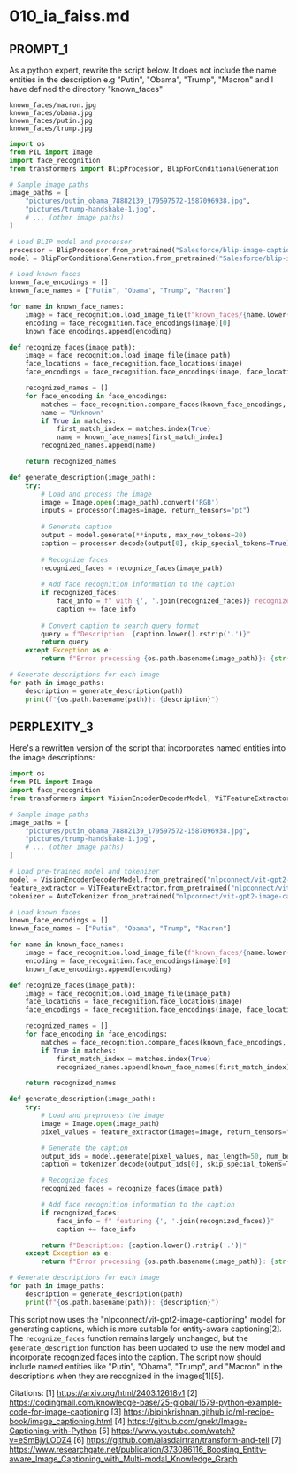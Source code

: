
# 010_ia_faiss.md

## PROMPT_1

As a python expert, rewrite the script below. It does not include the name entities in the description e.g "Putin", "Obama", "Trump", "Macron" and I have defined the directory "known_faces"

```text
known_faces/macron.jpg
known_faces/obama.jpg
known_faces/putin.jpg
known_faces/trump.jpg
```




```python
import os
from PIL import Image
import face_recognition
from transformers import BlipProcessor, BlipForConditionalGeneration

# Sample image paths
image_paths = [
    "pictures/putin_obama_78882139_179597572-1587096938.jpg",
    "pictures/trump-handshake-1.jpg",
    # ... (other image paths)
]

# Load BLIP model and processor
processor = BlipProcessor.from_pretrained("Salesforce/blip-image-captioning-large")
model = BlipForConditionalGeneration.from_pretrained("Salesforce/blip-image-captioning-large")

# Load known faces
known_face_encodings = []
known_face_names = ["Putin", "Obama", "Trump", "Macron"]

for name in known_face_names:
    image = face_recognition.load_image_file(f"known_faces/{name.lower()}.jpg")
    encoding = face_recognition.face_encodings(image)[0]
    known_face_encodings.append(encoding)

def recognize_faces(image_path):
    image = face_recognition.load_image_file(image_path)
    face_locations = face_recognition.face_locations(image)
    face_encodings = face_recognition.face_encodings(image, face_locations)

    recognized_names = []
    for face_encoding in face_encodings:
        matches = face_recognition.compare_faces(known_face_encodings, face_encoding)
        name = "Unknown"
        if True in matches:
            first_match_index = matches.index(True)
            name = known_face_names[first_match_index]
        recognized_names.append(name)

    return recognized_names

def generate_description(image_path):
    try:
        # Load and process the image
        image = Image.open(image_path).convert('RGB')
        inputs = processor(images=image, return_tensors="pt")
        
        # Generate caption
        output = model.generate(**inputs, max_new_tokens=20)
        caption = processor.decode(output[0], skip_special_tokens=True)
        
        # Recognize faces
        recognized_faces = recognize_faces(image_path)
        
        # Add face recognition information to the caption
        if recognized_faces:
            face_info = f" with {', '.join(recognized_faces)} recognized"
            caption += face_info
        
        # Convert caption to search query format
        query = f"Description: {caption.lower().rstrip('.')}"
        return query
    except Exception as e:
        return f"Error processing {os.path.basename(image_path)}: {str(e)}"

# Generate descriptions for each image
for path in image_paths:
    description = generate_description(path)
    print(f"{os.path.basename(path)}: {description}")


```
## PERPLEXITY_3

Here's a rewritten version of the script that incorporates named entities into the image descriptions:

```python
import os
from PIL import Image
import face_recognition
from transformers import VisionEncoderDecoderModel, ViTFeatureExtractor, AutoTokenizer

# Sample image paths
image_paths = [
    "pictures/putin_obama_78882139_179597572-1587096938.jpg",
    "pictures/trump-handshake-1.jpg",
    # ... (other image paths)
]

# Load pre-trained model and tokenizer
model = VisionEncoderDecoderModel.from_pretrained("nlpconnect/vit-gpt2-image-captioning")
feature_extractor = ViTFeatureExtractor.from_pretrained("nlpconnect/vit-gpt2-image-captioning")
tokenizer = AutoTokenizer.from_pretrained("nlpconnect/vit-gpt2-image-captioning")

# Load known faces
known_face_encodings = []
known_face_names = ["Putin", "Obama", "Trump", "Macron"]

for name in known_face_names:
    image = face_recognition.load_image_file(f"known_faces/{name.lower()}.jpg")
    encoding = face_recognition.face_encodings(image)[0]
    known_face_encodings.append(encoding)

def recognize_faces(image_path):
    image = face_recognition.load_image_file(image_path)
    face_locations = face_recognition.face_locations(image)
    face_encodings = face_recognition.face_encodings(image, face_locations)

    recognized_names = []
    for face_encoding in face_encodings:
        matches = face_recognition.compare_faces(known_face_encodings, face_encoding)
        if True in matches:
            first_match_index = matches.index(True)
            recognized_names.append(known_face_names[first_match_index])

    return recognized_names

def generate_description(image_path):
    try:
        # Load and preprocess the image
        image = Image.open(image_path)
        pixel_values = feature_extractor(images=image, return_tensors="pt").pixel_values

        # Generate the caption
        output_ids = model.generate(pixel_values, max_length=50, num_beams=4, early_stopping=True)
        caption = tokenizer.decode(output_ids[0], skip_special_tokens=True)

        # Recognize faces
        recognized_faces = recognize_faces(image_path)

        # Add face recognition information to the caption
        if recognized_faces:
            face_info = f" featuring {', '.join(recognized_faces)}"
            caption += face_info

        return f"Description: {caption.lower().rstrip('.')}"
    except Exception as e:
        return f"Error processing {os.path.basename(image_path)}: {str(e)}"

# Generate descriptions for each image
for path in image_paths:
    description = generate_description(path)
    print(f"{os.path.basename(path)}: {description}")
```

This script now uses the "nlpconnect/vit-gpt2-image-captioning" model for generating captions, which is more suitable for entity-aware captioning[2]. The `recognize_faces` function remains largely unchanged, but the `generate_description` function has been updated to use the new model and incorporate recognized faces into the caption. The script now should include named entities like "Putin", "Obama", "Trump", and "Macron" in the descriptions when they are recognized in the images[1][5].

Citations:
[1] https://arxiv.org/html/2403.12618v1
[2] https://codingmall.com/knowledge-base/25-global/1579-python-example-code-for-image-captioning
[3] https://bipinkrishnan.github.io/ml-recipe-book/image_captioning.html
[4] https://github.com/gnekt/Image-Captioning-with-Python
[5] https://www.youtube.com/watch?v=eSmBjyLODZ4
[6] https://github.com/alasdairtran/transform-and-tell
[7] https://www.researchgate.net/publication/373086116_Boosting_Entity-aware_Image_Captioning_with_Multi-modal_Knowledge_Graph
